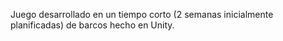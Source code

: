 Juego desarrollado en un tiempo corto (2 semanas inicialmente planificadas) de barcos hecho en Unity.